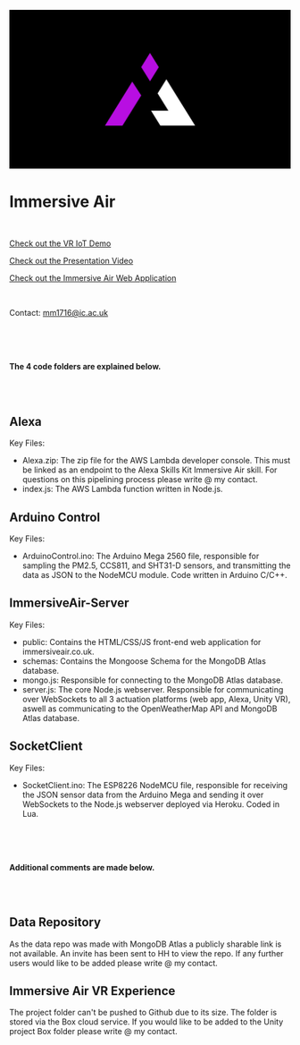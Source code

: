 ![Immersive Air Logo](Thumbnail.png)

# Immersive Air

<br />

[Check out the VR IoT Demo](https://youtu.be/8soYK2LeLBY)

[Check out the Presentation Video](https://youtu.be/AuoXj2qY2LI)

[Check out the Immersive Air Web Application](https://www.immersiveair.co.uk/)

<br />

Contact: mm1716@ic.ac.uk

<br />
<br />
<br />

**The 4 code folders are explained below.**

<br />
<br />

## Alexa
Key Files:
 * Alexa.zip: The zip file for the AWS Lambda developer console. This must be linked as an endpoint to the Alexa Skills Kit Immersive Air skill. For questions on this pipelining process please write @ my contact.
 * index.js: The AWS Lambda function written in Node.js.

 ## Arduino Control
 Key Files:
  * ArduinoControl.ino: The Arduino Mega 2560 file, responsible for sampling the PM2.5, CCS811, and SHT31-D sensors, and transmitting the data as JSON to the NodeMCU module. Code written in Arduino C/C++.

 ## ImmersiveAir-Server
 Key Files:
  * public: Contains the HTML/CSS/JS front-end web application for immersiveair.co.uk.
  * schemas: Contains the Mongoose Schema for the MongoDB Atlas database.
  * mongo.js: Responsible for connecting to the MongoDB Atlas database.
  * server.js: The core Node.js webserver. Responsible for communicating over WebSockets to all 3 actuation platforms (web app, Alexa, Unity VR), aswell as communicating to the OpenWeatherMap API and MongoDB Atlas database. 

 ## SocketClient
 Key Files:
  * SocketClient.ino: The ESP8226 NodeMCU file, responsible for receiving the JSON sensor data from the Arduino Mega and sending it over WebSockets to the Node.js webserver deployed via Heroku. Coded in Lua.
  
<br />
<br />
<br />

**Additional comments are made below.**

<br />
<br />

 ## Data Repository
 As the data repo was made with MongoDB Atlas a publicly sharable link is not available. An invite has been sent to HH to view the repo. If any further users would like to be added please write @ my contact.

 ## Immersive Air VR Experience
 The project folder can't be pushed to Github due to its size. The folder is stored via the Box cloud service. If you would like to be added to the Unity project Box folder please write @ my contact.
